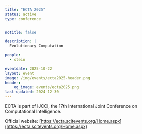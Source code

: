 ```yaml
---
title: "ECTA 2025"
status: active
type: conference


notitle: false

description: |
  Evolutionary Computation

people:
  - stein

eventdate: 2025-10-22
layout: event
image: /img/events/ecta2025-header.png
header:
    og_image: events/ecta2025.png
last-updated: 2024-12-30
---
```

ECTA is part of IJCCI, the 17th International Joint Conference on Computational Intelligence.

Official website: [https://ecta.scitevents.org/Home.aspx](https://ecta.scitevents.org/Home.aspx)


